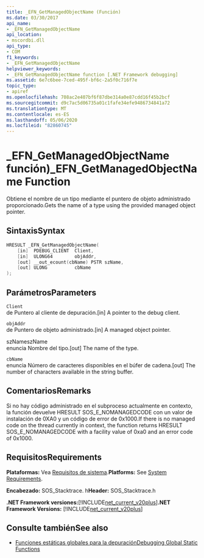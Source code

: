 ```yaml
---
title: _EFN_GetManagedObjectName (Función)
ms.date: 03/30/2017
api_name:
- _EFN_GetManagedObjectName
api_location:
- mscordbi.dll
api_type:
- COM
f1_keywords:
- _EFN_GetManagedObjectName
helpviewer_keywords:
- _EFN_GetManagedObjectName function [.NET Framework debugging]
ms.assetid: 6e7c6bee-7ced-495f-bf6c-2a5f0c716f7e
topic_type:
- apiref
ms.openlocfilehash: 708ac2e407bf6f87dbe314a0e87cdd16f45b2bcf
ms.sourcegitcommit: d9c7ac5d06735a01c1fafe34efe9486734841a72
ms.translationtype: MT
ms.contentlocale: es-ES
ms.lasthandoff: 05/06/2020
ms.locfileid: "82860745"
---
```

# <a name="_efn_getmanagedobjectname-function"></a><span data-ttu-id="94bea-102">\_EFN\_GetManagedObjectName función)</span><span class="sxs-lookup"><span data-stu-id="94bea-102">\_EFN\_GetManagedObjectName Function</span></span>
<span data-ttu-id="94bea-103">Obtiene el nombre de un tipo mediante el puntero de objeto administrado proporcionado.</span><span class="sxs-lookup"><span data-stu-id="94bea-103">Gets the name of a type using the provided managed object pointer.</span></span>  
  
## <a name="syntax"></a><span data-ttu-id="94bea-104">Sintaxis</span><span class="sxs-lookup"><span data-stu-id="94bea-104">Syntax</span></span>  
  
```cpp  
HRESULT _EFN_GetManagedObjectName(  
    [in]  PDEBUG_CLIENT  Client,  
    [in]  ULONG64        objAddr,  
    [out] __out_ecount(cbName) PSTR szName,  
    [out] ULONG          cbName  
);  
```  
  
## <a name="parameters"></a><span data-ttu-id="94bea-105">Parámetros</span><span class="sxs-lookup"><span data-stu-id="94bea-105">Parameters</span></span>  
 `Client`  
 <span data-ttu-id="94bea-106">de Puntero al cliente de depuración.</span><span class="sxs-lookup"><span data-stu-id="94bea-106">[in] A pointer to the debug client.</span></span>  
  
 `objAddr`  
 <span data-ttu-id="94bea-107">de Puntero de objeto administrado.</span><span class="sxs-lookup"><span data-stu-id="94bea-107">[in] A managed object pointer.</span></span>  
  
 <span data-ttu-id="94bea-108">szName</span><span class="sxs-lookup"><span data-stu-id="94bea-108">szName</span></span>  
 <span data-ttu-id="94bea-109">enuncia Nombre del tipo.</span><span class="sxs-lookup"><span data-stu-id="94bea-109">[out] The name of the type.</span></span>  
  
 `cbName`  
 <span data-ttu-id="94bea-110">enuncia Número de caracteres disponibles en el búfer de cadena.</span><span class="sxs-lookup"><span data-stu-id="94bea-110">[out] The number of characters available in the string buffer.</span></span>  
  
## <a name="remarks"></a><span data-ttu-id="94bea-111">Comentarios</span><span class="sxs-lookup"><span data-stu-id="94bea-111">Remarks</span></span>  
 <span data-ttu-id="94bea-112">Si no hay código administrado en el subproceso actualmente en contexto, la función devuelve HRESULT SOS_E_NOMANAGEDCODE con un valor de instalación de 0XA0 y un código de error de 0x1000.</span><span class="sxs-lookup"><span data-stu-id="94bea-112">If there is no managed code on the thread currently in context, the function returns HRESULT SOS_E_NOMANAGEDCODE with a facility value of 0xa0 and an error code of 0x1000.</span></span>  
  
## <a name="requirements"></a><span data-ttu-id="94bea-113">Requisitos</span><span class="sxs-lookup"><span data-stu-id="94bea-113">Requirements</span></span>  
 <span data-ttu-id="94bea-114">**Plataformas:** Vea [Requisitos de sistema](../../get-started/system-requirements.md).</span><span class="sxs-lookup"><span data-stu-id="94bea-114">**Platforms:** See [System Requirements](../../get-started/system-requirements.md).</span></span>  
  
 <span data-ttu-id="94bea-115">**Encabezado:** SOS_Stacktrace. h</span><span class="sxs-lookup"><span data-stu-id="94bea-115">**Header:** SOS_Stacktrace.h</span></span>  
  
 <span data-ttu-id="94bea-116">**.NET Framework versiones:**[!INCLUDE[net_current_v20plus](../../../../includes/net-current-v20plus-md.md)]</span><span class="sxs-lookup"><span data-stu-id="94bea-116">**.NET Framework Versions:** [!INCLUDE[net_current_v20plus](../../../../includes/net-current-v20plus-md.md)]</span></span>  
  
## <a name="see-also"></a><span data-ttu-id="94bea-117">Consulte también</span><span class="sxs-lookup"><span data-stu-id="94bea-117">See also</span></span>

- [<span data-ttu-id="94bea-118">Funciones estáticas globales para la depuración</span><span class="sxs-lookup"><span data-stu-id="94bea-118">Debugging Global Static Functions</span></span>](debugging-global-static-functions.md)
